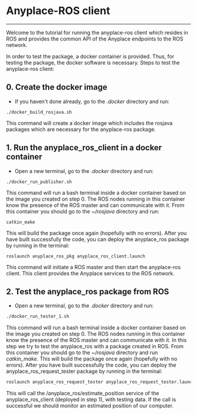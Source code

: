 # Anyplace-ROS client
---
Welcome to the tutorial for running the anyplace-ros client which resides in ROS and provides the common API of the Anyplace endpoints to the ROS network.

In order to test the package, a docker container is provided. Thus, for testing the package, the docker software is necessary. Steps to test the anyplace-ros client:

## 0. Create the docker image

- If you haven't done already, go to the *.docker* directory and run:

```
./docker_build_rosjava.sh
```
This command will create a docker image which includes the rosjava packages which are necessary for the anyplace-ros package.

## 1. Run the anyplace_ros_client in a docker container 

- Open a new terminal, go to the *.docker* directory and run:

```
./docker_run_publisher.sh
```

This command will run a bash terminal inside a docker container based on the image you created on step 0. The ROS nodes running in this container know the presence of the ROS master and can communicate with it. From this container you should go to the *~/rosjava* directory and run:
```
catkin_make
```
This will build the package once again (hopefully with no errors). After you have built successfully the code, you can deploy the anyplace_ros package by running in the terminal:

```
roslaunch anyplace_ros_pkg anyplace_ros_client.launch
```

This command will initiate a ROS master and then start the anyplace-ros client. This client provides the Anyplace services to the ROS network.
## 2. Test the anyplace_ros package from ROS

- Open a new terminal, go to the *.docker* directory and run:

```bash
./docker_run_tester_1.sh
```

This command will run a bash terminal inside a docker container based on the image you created on step 0. The ROS nodes running in this container know the presence of the ROS master and can communicate with it. In this step we try to test the anyplace_ros with a package created in ROS. From this container you should go to the *~/rosjava* directory and run *catkin_make*. This will build the package once again (hopefully with no errors). After you have built successfully the code, you can deploy the anyplace_ros_request_tester package by running in the terminal:

```bash
roslaunch anyplace_ros_request_tester anyplace_ros_request_tester.launch
```

This will call the /anyplace_ros/estimate_position service of the anyplace_ros_client (deployed in step 1), with testing data. If the call is successful we should monitor an estimated position of our computer.
